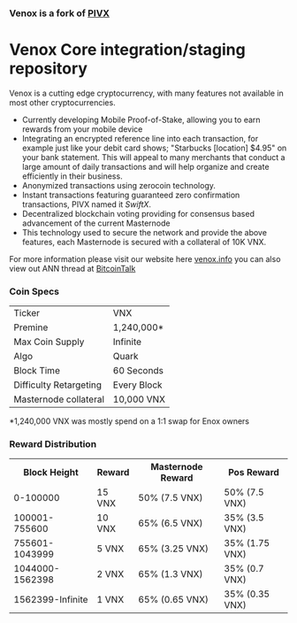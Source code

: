### Venox is a fork of [PIVX](https://github.com/PIVX-Project/PIVX)


# Venox Core integration/staging repository


Venox is a cutting edge cryptocurrency, with many features not available in most other cryptocurrencies.
- Currently developing Mobile Proof-of-Stake, allowing you to earn rewards from your mobile device
- Integrating an encrypted reference line into each transaction, for example just like your debit card shows; "Starbucks [location] $4.95" on your bank statement.  This will appeal to many merchants that conduct a large amount of daily transactions and will help organize and create efficiently in their business.  
- Anonymized transactions using zerocoin technology.
- Instant transactions featuring guaranteed zero confirmation transactions, PIVX named it _SwiftX_.
- Decentralized blockchain voting providing for consensus based advancement of the current Masternode
 - This technology used to secure the network and provide the above features, each Masternode is secured with a collateral of 10K VNX.

For more information please visit our website here [venox.info](https://venox.info/) you can also view out ANN thread at [BitcoinTalk](https://bitcointalk.org/index.php?topic=4518117.0)


### Coin Specs
<table>
<tr><td>Ticker</td><td>VNX</td></tr>
<tr><td>Premine</td><td>1,240,000*</td></tr>
<tr><td>Max Coin Supply</td><td>Infinite</td></tr>
<tr><td>Algo</td><td>Quark</td></tr>
<tr><td>Block Time</td><td>60 Seconds</td></tr>
<tr><td>Difficulty Retargeting</td><td>Every Block</td></tr>
<tr><td>Masternode collateral</td><td>10,000 VNX</td></tr>
</table>

*1,240,000 VNX was mostly spend on a 1:1 swap for Enox owners

### Reward Distribution

<table>
<th>Block Height</th><th>Reward</th><th>Masternode Reward</th><th>Pos Reward</th>
<tr><td>0-100000</td><td>15 VNX</td><td>50% (7.5 VNX)</td><td>50% (7.5 VNX)</td></tr>
<tr><td>100001-755600</td><td>10 VNX</td><td>65% (6.5 VNX)</td><td>35% (3.5 VNX)</td></tr>
<tr><td>755601-1043999</td><td>5 VNX</td><td>65% (3.25 VNX)</td><td>35% (1.75 VNX)</td></tr>
<tr><td>1044000-1562398</td><td>2 VNX</td><td>65% (1.3 VNX)</td><td>35% (0.7 VNX)</td></tr>
<tr><td>1562399-Infinite</td><td>1 VNX</td><td>65% (0.65 VNX)</td><td>35% (0.35 VNX)</td></tr>
</table>
